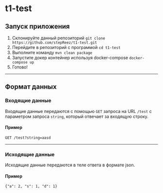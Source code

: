 # t1-test
## Запуск приложения
1) Склонируйте данный репозиторий `git clone https://github.com/stepReez/t1-test.git`
2) Перейдите в репозиторий с программой `cd t1-test`
3) Выполните команду `mvn clean package`
4) Запустите докер контейнер используя docker-compose `docker-compose up`
5) Готово!
---

## Формат данных
### Входящие данные
Входящие данные передаются с помощью `GET` запроса на URL `/test` 
с параметром запроса `string`, который отвечает за входящую строку.
#### Пример
`GET /test?string=aasd`

---
### Исходящие данные
Исходящие данные передаются в теле ответа в формате json.
#### Пример
`{"a": 2, "s": 1, "d": 1}`
